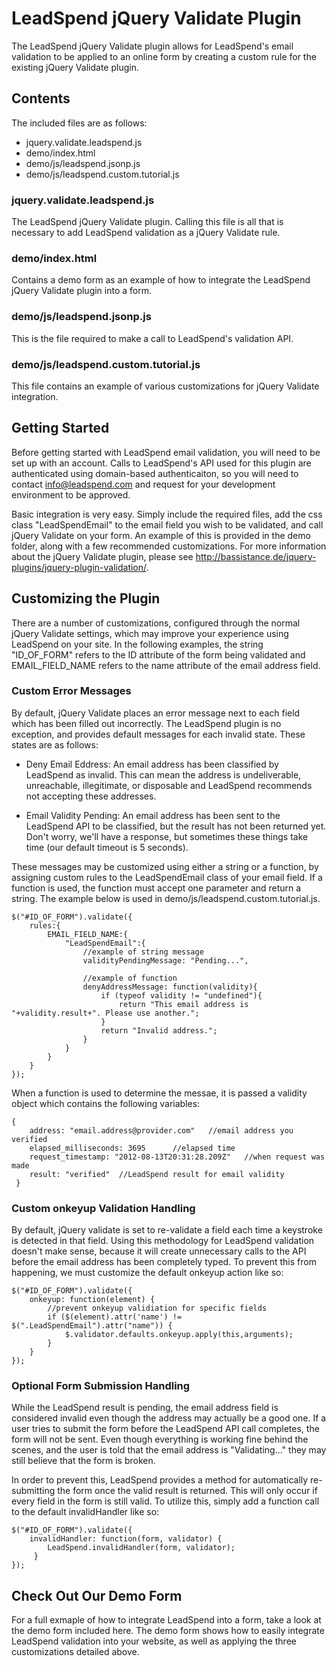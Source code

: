 LeadSpend jQuery Validate Plugin
================================

The LeadSpend jQuery Validate plugin allows for LeadSpend's email validation
to be applied to an online form by creating a custom rule for the existing
jQuery Validate plugin.  

Contents
--------

The included files are as follows:

* jquery.validate.leadspend.js
* demo/index.html
* demo/js/leadspend.jsonp.js
* demo/js/leadspend.custom.tutorial.js
	
### jquery.validate.leadspend.js
The LeadSpend jQuery Validate plugin.  Calling this file is all that is
necessary to add LeadSpend validation as a jQuery Validate rule.

### demo/index.html
Contains a demo form as an example of how to integrate the LeadSpend jQuery
Validate plugin into a form.

### demo/js/leadspend.jsonp.js
This is the file required to make a call to LeadSpend's validation API.

### demo/js/leadspend.custom.tutorial.js
This file contains an example of various customizations for jQuery Validate
integration.

Getting Started
---------------

Before getting started with LeadSpend email validation, you will need to be
set up with an account.  Calls to LeadSpend's API used for this plugin are
authenticated using domain-based authenticaiton, so you will need to contact
info@leadspend.com and request for your development environment to be approved.

Basic integration is very easy.  Simply include the required files, add the css
class "LeadSpendEmail" to the email field you wish to be validated, and call
jQuery Validate on your form.  An example of this is provided in the demo folder,
along with a few recommended customizations.  For more information about the
jQuery Validate plugin, please see http://bassistance.de/jquery-plugins/jquery-plugin-validation/.

Customizing the Plugin
----------------------

There are a number of customizations, configured through the normal jQuery
Validate settings, which may improve your experience using LeadSpend on your
site.  In the following examples, the string "ID_OF_FORM" refers to the ID attribute
of the form being validated and EMAIL_FIELD_NAME refers to the name attribute of the
email address field.

### Custom Error Messages

By default, jQuery Validate places an error message next to each field which has
been filled out incorrectly.  The LeadSpend plugin is no exception, and provides
default messages for each invalid state.  These states are as follows:

* Deny Email Eddress: An email address has been classified by LeadSpend as invalid.  This can mean the address is undeliverable, unreachable, illegitimate, or disposable and LeadSpend recommends not accepting these addresses.

* Email Validity Pending: An email address has been sent to the LeadSpend API to be classified, but the result has not been returned yet.  Don't worry, we'll have a response, but sometimes these things take time (our default timeout is 5 seconds).

These messages may be customized using either a string or a function, by assigning custom
rules to the LeadSpendEmail class of your email field.  If a function is used,
the function must accept one parameter and return a string. The example below is
used in demo/js/leadspend.custom.tutorial.js.

	$("#ID_OF_FORM").validate({
		rules:{
			EMAIL_FIELD_NAME:{
				"LeadSpendEmail":{
					//example of string message
					validityPendingMessage: "Pending...",
					
					//example of function
					denyAddressMessage: function(validity){
						if (typeof validity != "undefined"){
							return "This email address is "+validity.result+". Please use another.";
						}
						return "Invalid address.";
					}
				}
			}
		}
	});
	
When a function is used to determine the messae, it is passed a validity object
which contains the following variables:
	
    {
		address: "email.address@provider.com"	//email address you verified
		elapsed_milliseconds: 3695		//elapsed time
		request_timestamp: "2012-08-13T20:31:28.209Z"	//when request was made
		result: "verified"	//LeadSpend result for email validity
	 }
	 
### Custom onkeyup Validation Handling

By default, jQuery validate is set to re-validate a field each time a keystroke
is detected in that field.  Using this methodology for LeadSpend validation
doesn't make sense, because it will create unnecessary calls to the API before
the email address has been completely typed.  To prevent this from happening,
we must customize the default onkeyup action like so:

	$("#ID_OF_FORM").validate({
		onkeyup: function(element) {
			//prevent onkeyup validiation for specific fields
			if ($(element).attr('name') != $(".LeadSpendEmail").attr("name")) {
				$.validator.defaults.onkeyup.apply(this,arguments);
			}
		}
	});
	
### Optional Form Submission Handling

While the LeadSpend result is pending, the email address field is considered invalid
even though the address may actually be a good one.  If a user tries to
submit the form before the LeadSpend API call completes, the form will not be sent.
Even though everything is working fine behind the scenes, and the user is told that
the email address is "Validating..." they may still believe that the form is broken.

In order to prevent this, LeadSpend provides a method for automatically re-submitting
the form once the valid result is returned.  This will only occur if every field in
the form is still valid.  To utilize this, simply add a function call to the default
invalidHandler like so:

	$("#ID_OF_FORM").validate({
		invalidHandler: function(form, validator) {
			LeadSpend.invalidHandler(form, validator);
		 }
	});

Check Out Our Demo Form
-----------------------

For a full exmaple of how to integrate LeadSpend into a form, take a look at the demo form included here.  The demo form shows how to easily integrate LeadSpend validation into your website, as well as applying the three 
customizations detailed above.  